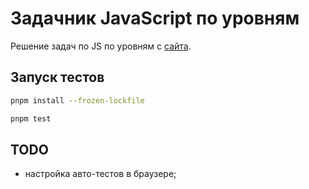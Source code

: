 # Задачник JavaScript по уровням

Решение задач  по JS по уровням с [сайта](https://code.mu/ru/javascript/tasker/stager/).

## Запуск тестов
```bash
pnpm install --frozen-lockfile

pnpm test
```

## TODO
- настройка авто-тестов в браузере;